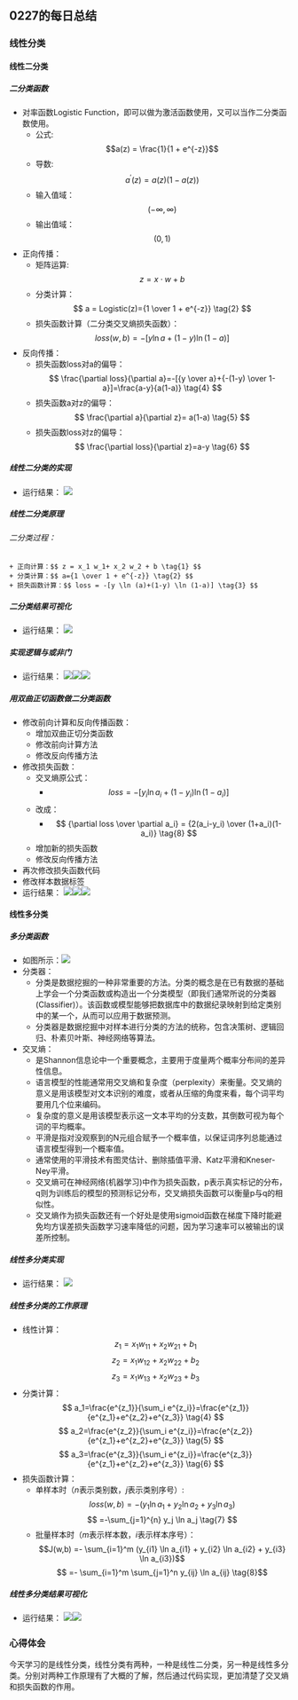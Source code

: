 ## 0227的每日总结
### 线性分类
#### 线性二分类
##### 二分类函数
+ 对率函数Logistic Function，即可以做为激活函数使用，又可以当作二分类函数使用。
    + 公式:$$a(z) = \frac{1}{1 + e^{-z}}$$
    + 导数:$$a^{'}(z) = a(z)(1 - a(z))$$
    + 输入值域：$$(-\infty, \infty)$$
    + 输出值域：$$(0,1)$$ 
+ 正向传播：
    + 矩阵运算: $$ z=x \cdot w + b \tag{1} $$
    + 分类计算：$$ a = Logistic(z)={1 \over 1 + e^{-z}} \tag{2} $$
    + 损失函数计算（二分类交叉熵损失函数）：$$ loss(w,b) = -[y \ln a+(1-y)\ln(1-a)] \tag{3} $$
+  反向传播：
    + 损失函数loss对a的偏导：$$ \frac{\partial loss}{\partial a}=-[{y \over a}+{-(1-y) \over 1-a}]=\frac{a-y}{a(1-a)} \tag{4} $$
    + 损失函数a对z的偏导：$$ \frac{\partial a}{\partial z}= a(1-a) \tag{5} $$
    + 损失函数loss对z的偏导：$$ \frac{\partial loss}{\partial z}=a-y \tag{6} $$
##### 线性二分类的实现
+ 运行结果：
![](02271.jpg)
##### 线性二分类原理
###### 二分类过程：
    + 正向计算：$$ z = x_1 w_1+ x_2 w_2 + b \tag{1} $$
    + 分类计算：$$ a={1 \over 1 + e^{-z}} \tag{2} $$
    + 损失函数计算：$$ loss = -[y \ln (a)+(1-y) \ln (1-a)] \tag{3} $$
##### 二分类结果可视化
+ 运行结果：
![](02272.jpg)
##### 实现逻辑与或非门
+ 运行结果：
![](02273.jpg)![](02274.jpg)![](02275.jpg)
##### 用双曲正切函数做二分类函数
+ 修改前向计算和反向传播函数：
    + 增加双曲正切分类函数
    + 修改前向计算方法
    + 修改反向传播方法
+ 修改损失函数：
    + 交叉熵原公式：
        + $$loss=-[y_i \ln a_i + (1-y_i) \ln (1-a_i)] \tag{2}$$
    + 改成：
        + $$ {\partial loss \over \partial a_i} = {2(a_i-y_i) \over (1+a_i)(1-a_i)} \tag{8} $$
    + 增加新的损失函数
    + 修改反向传播方法
+ 再次修改损失函数代码
+ 修改样本数据标签
+ 运行结果：
![](02276.jpg)![](02277.jpg)![](02278.jpg)
#### 线性多分类
##### 多分类函数
+ 如图所示：![](02279.jpg)
+ 分类器：
    + 分类是数据挖掘的一种非常重要的方法。分类的概念是在已有数据的基础上学会一个分类函数或构造出一个分类模型（即我们通常所说的分类器(Classifier)）。该函数或模型能够把数据库中的数据纪录映射到给定类别中的某一个，从而可以应用于数据预测。 
    + 分类器是数据挖掘中对样本进行分类的方法的统称，包含决策树、逻辑回归、朴素贝叶斯、神经网络等算法。
+ 交叉熵：
    + 是Shannon信息论中一个重要概念，主要用于度量两个概率分布间的差异性信息。
    + 语言模型的性能通常用交叉熵和复杂度（perplexity）来衡量。交叉熵的意义是用该模型对文本识别的难度，或者从压缩的角度来看，每个词平均要用几个位来编码。
    + 复杂度的意义是用该模型表示这一文本平均的分支数，其倒数可视为每个词的平均概率。
    + 平滑是指对没观察到的N元组合赋予一个概率值，以保证词序列总能通过语言模型得到一个概率值。
    + 通常使用的平滑技术有图灵估计、删除插值平滑、Katz平滑和Kneser-Ney平滑。
    + 交叉熵可在神经网络(机器学习)中作为损失函数，p表示真实标记的分布，q则为训练后的模型的预测标记分布，交叉熵损失函数可以衡量p与q的相似性。
    + 交叉熵作为损失函数还有一个好处是使用sigmoid函数在梯度下降时能避免均方误差损失函数学习速率降低的问题，因为学习速率可以被输出的误差所控制。
##### 线性多分类实现
+ 运行结果：
![](022710.jpg)
##### 线性多分类的工作原理
+ 线性计算：$$z_1 = x_1 w_{11} + x_2 w_{21} + b_1 \tag{1}$$ $$z_2 = x_1 w_{12} + x_2 w_{22} + b_2 \tag{2}$$ $$z_3 = x_1 w_{13} + x_2 w_{23} + b_3 \tag{3}$$
+ 分类计算：$$ a_1=\frac{e^{z_1}}{\sum_i e^{z_i}}=\frac{e^{z_1}}{e^{z_1}+e^{z_2}+e^{z_3}} \tag{4} $$ $$ a_2=\frac{e^{z_2}}{\sum_i e^{z_i}}=\frac{e^{z_2}}{e^{z_1}+e^{z_2}+e^{z_3}} \tag{5} $$ $$ a_3=\frac{e^{z_3}}{\sum_i e^{z_i}}=\frac{e^{z_3}}{e^{z_1}+e^{z_2}+e^{z_3}} \tag{6} $$
+ 损失函数计算：
    + 单样本时（$n$表示类别数，$j$表示类别序号）:$$ loss(w,b)=-(y_1 \ln a_1 + y_2 \ln a_2 + y_3 \ln a_3) $$ $$ =-\sum_{j=1}^{n} y_j \ln a_j \tag{7} $$
    + 批量样本时（$m$表示样本数，$i$表示样本序号）：$$J(w,b) =- \sum_{i=1}^m (y_{i1} \ln a_{i1} + y_{i2} \ln a_{i2} + y_{i3} \ln a_{i3})$$ $$ =- \sum_{i=1}^m \sum_{j=1}^n y_{ij} \ln a_{ij} \tag{8}$$
##### 线性多分类结果可视化
+ 运行结果：
![](022711.jpg)![](022712.jpg)
### 心得体会
今天学习的是线性分类，线性分类有两种，一种是线性二分类，另一种是线性多分类。分别对两种工作原理有了大概的了解，然后通过代码实现，更加清楚了交叉熵和损失函数的作用。

